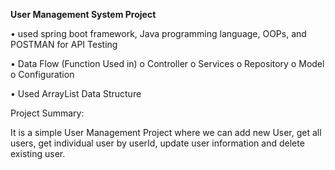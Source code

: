  <b>User Management System Project</b>
  
•	used spring boot framework, Java programming language, OOPs, and POSTMAN for API Testing

•	Data Flow (Function Used in)
  o	Controller
  o	Services
  o	Repository
  o	Model
  o	Configuration
  
•	Used ArrayList Data Structure

Project Summary:

It is a simple User Management Project where we can add new User, get all users, get individual user by userId, update user information and delete existing user.

